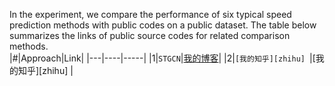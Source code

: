 In the experiment, we compare the performance of six typical speed prediction methods with public codes on a public dataset. The table below summarizes the links of public source codes for related comparison methods.<br>
|#|Approach|Link|
|---|----|-----|
|1|`STGCN`|[我的博客](https://github.com/VeritasYin/STGCN_IJCAI-18)|
|2|`[我的知乎][zhihu] `|[我的知乎][zhihu] |
